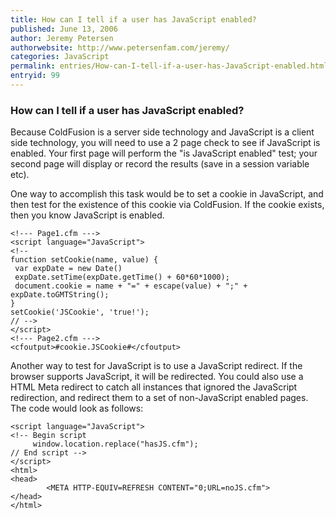 ```yaml
---
title: How can I tell if a user has JavaScript enabled?
published: June 13, 2006
author: Jeremy Petersen
authorwebsite: http://www.petersenfam.com/jeremy/
categories: JavaScript
permalink: entries/How-can-I-tell-if-a-user-has-JavaScript-enabled.html
entryid: 99
---
```


<h3>How can I tell if a user has JavaScript enabled?</h3>

<p>
Because ColdFusion is a server side technology and JavaScript is a client side technology, you will need to use a 2 page check to see if JavaScript is enabled.  Your first page will perform the "is JavaScript enabled" test; your second page will display or record the results (save in a session variable etc).
</p>

<p>
One way to accomplish this task would be to set a cookie in JavaScript, and then test for the existence of this cookie via ColdFusion.  If the cookie exists, then you know JavaScript is enabled.  
</p>

<pre><code class="language-markup">&lt;!--- Page1.cfm ---&gt;
&lt;script language=&quot;JavaScript&quot;&gt;
&lt;!--
function setCookie(name, value) {
 var expDate = new Date()
 expDate.setTime(expDate.getTime() + 60*60*1000);
 document.cookie = name + &quot;=&quot; + escape(value) + &quot;;&quot; + expDate.toGMTString();
}
setCookie('JSCookie', 'true!');
// --&gt;
&lt;/script&gt;
&lt;!--- Page2.cfm ---&gt;
&lt;cfoutput&gt;#cookie.JSCookie#&lt;/cfoutput&gt;
</code></pre>

<p>
Another way to test for JavaScript is to use a JavaScript redirect.  If the browser supports JavaScript, it will be redirected.  You could also use a HTML Meta redirect to catch all instances that ignored the JavaScript redirection, and redirect them to a set of non-JavaScript enabled pages.  The code would look as follows:
</p>

<pre><code class="language-markup">&lt;script language=&quot;JavaScript&quot;&gt;
&lt;!-- Begin script
     window.location.replace(&quot;hasJS.cfm&quot;);
// End script --&gt;
&lt;/script&gt;
&lt;html&gt;
&lt;head&gt;
        &lt;META HTTP-EQUIV=REFRESH CONTENT=&quot;0;URL=noJS.cfm&quot;&gt;
&lt;/head&gt;
&lt;/html&gt;
</code></pre>



